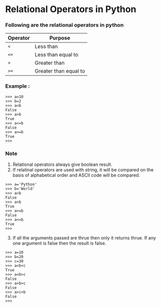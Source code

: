 # Relational Operators in Python

### Following are the relational operators in python

Operator|Purpose
--------|-------
`<`|Less than
`<=` | Less than equal to
`>` | Greater than
`>=` | Greater than equal to

### Example :
```
>>> a=10
>>> b=2
>>> a<b
False
>>> a>b
True
>>> a<=b
False
>>> a>=b
True
>>> 
```

### Note 
1. Relational operators always give boolean result.
2. If relatinal operators are used with string, it will be compared on the basis of alphabetical order and ASCII code will be compared.
```
>>> a='Python'
>>> b='World'
>>> a>b
False
>>> a<b
True
>>> a>=b
False
>>> a<=b
True
>>> 
```
3. If all the arguments passed are thrue then only it returns thrue. If any one argument is false then the result is false.
```
>>> a=10
>>> b=20
>>> c=30
>>> a<b<c
True
>>> a<b>c
False
>>> a>b>c
False
>>> a>c<b
False
>>> 
```
